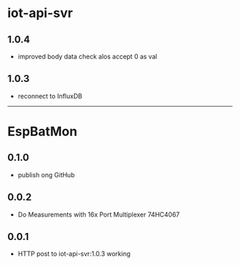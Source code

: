 # iot-api-svr

## 1.0.4
- improved body data check alos accept 0 as val

## 1.0.3
- reconnect to InfluxDB

-------------------------------------------------------------------------------

# EspBatMon

## 0.1.0 
- publish ong GitHub

## 0.0.2
- Do Measurements with 16x Port Multiplexer 74HC4067

## 0.0.1
- HTTP post to iot-api-svr:1.0.3 working
